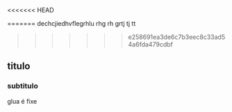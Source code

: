 <<<<<<< HEAD

=======
dechcjiedhvflegrhlu
rhg
rh
grtj
tj
tt
>>>>>>> e258691ea3de6c7b3eec8c33ad54a6fda479cdbf
## titulo

### subtitulo

glua é fixe
